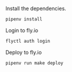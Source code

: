 Install the dependencies.

```bash
pipenv install
```

Login to fly.io

```bash
flyctl auth login
```

Deploy to fly.io

```bash
pipenv run make deploy
```

